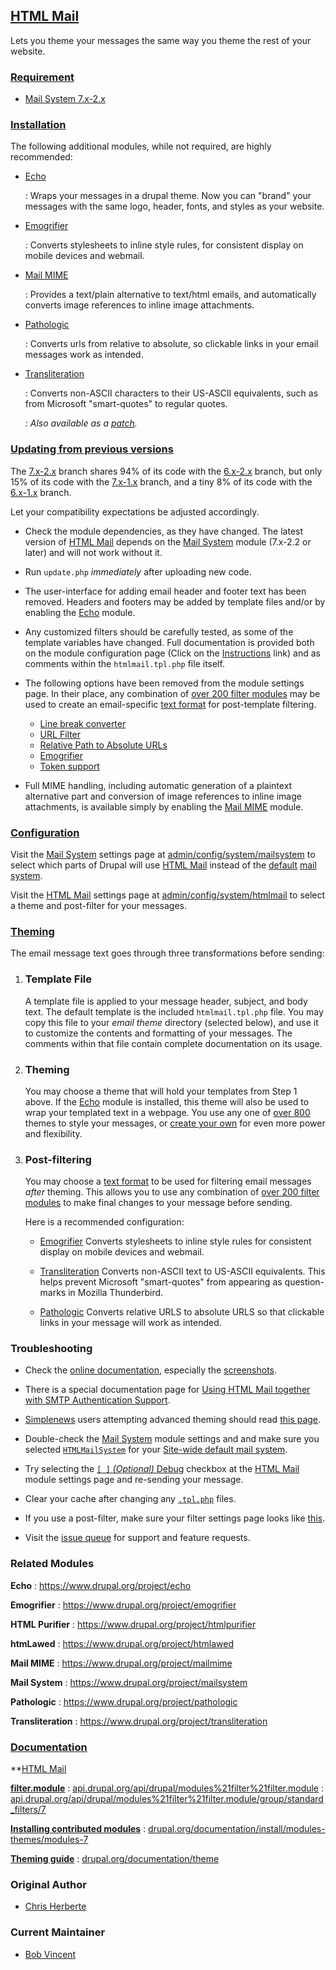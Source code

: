 ## [HTML Mail](https://www.drupal.org/project/htmlmail)
Lets you theme your messages the same way you theme the rest of your website.

### [Requirement](http://www.dict.org/bin/Dict?Form=Dict2&Database=*&Query=requirement)

*   [Mail System 7.x-2.x](https://www.drupal.org/project/mailsystem)

### [Installation](https://www.drupal.org/documentation/install/modules-themes/modules-7)

The following additional modules, while not required, are highly recommended:

*   [Echo](https://www.drupal.org/project/echo)

    :   Wraps your messages in a drupal theme.  Now you can "brand" your
         messages with the same logo, header, fonts, and styles as your website.

*   [Emogrifier](https://www.drupal.org/project/emogrifier)

    :   Converts stylesheets to inline style rules, for consistent display on
        mobile devices and webmail.

*   [Mail MIME](https://www.drupal.org/project/mailmime)

    :   Provides a text/plain alternative to text/html emails, and automatically
        converts image references to inline image attachments.

*   [Pathologic](https://www.drupal.org/project/pathologic)

    :   Converts urls from relative to absolute, so clickable links in your
        email messages work as intended.

*   [Transliteration](https://www.drupal.org/project/filter_transliteration)

    :   Converts non-ASCII characters to their US-ASCII equivalents, such
        as from Microsoft "smart-quotes" to regular quotes.

    :   *Also available as a [patch](https://www.drupal.org/node/1095278#comment-4219530).*

### [Updating from previous versions](https://www.drupal.org/node/250790)

The [7.x-2.x](https://www.drupal.org/node/1106064) branch shares 94% of its code
with the [6.x-2.x](https://www.drupal.org/node/1119548) branch, but only 15% of
its code with the [7.x-1.x](https://www.drupal.org/node/355250) branch, and a tiny
8% of its code with the [6.x-1.x](https://www.drupal.org/node/329828) branch.

Let your compatibility expectations be adjusted accordingly.

*   Check the module dependencies, as they have changed.  The latest version of
    [HTML Mail](https://www.drupal.org/project/htmlmail) depends on the
    [Mail System](https://www.drupal.org/project/mailsystem) module (7.x-2.2 or later)
    and will not work without it.

*   Run `update.php` *immediately* after uploading new code.

*   The user-interface for adding email header and footer text has been removed.
    Headers and footers may be added by template files and/or by enabling the
    [Echo](https://www.drupal.org/project/echo) module.

*   Any customized filters should be carefully tested, as some of the template
    variables have changed.  Full documentation is provided both on the module
    configuration page (Click on the <u>Instructions</u> link) and as comments
    within the `htmlmail.tpl.php` file itself.

*   The following options have been removed from the module settings page.  In
    their place, any combination of
    [over 200 filter modules](https://www.drupal.org/project/modules/?filters=type%3Aproject_project%20tid%3A63%20hash%3A1hbejm%20-bs_project_sandbox%3A1%20bs_project_has_releases%3A1)
    may be used to create an email-specific
    [text format](https://www.drupal.org/node/778976)
    for post-template filtering.

    *   [Line break converter](https://api.drupal.org/api/drupal/modules%21filter%21filter.module/function/_filter_autop/7.x)
    *   [URL Filter](https://api.drupal.org/api/drupal/modules%21filter%21filter.module/function/_filter_url/7.x)
    *   [Relative Path to Absolute URLs](https://www.drupal.org/project/rel_to_abs)
    *   [Emogrifier](http://www.pelagodesign.com/sidecar/emogrifier/)
    *   [Token support](https://www.drupal.org/project/token)

*   Full MIME handling, including automatic generation of a plaintext
    alternative part and conversion of image references to inline image
    attachments, is available simply by enabling the
    [Mail MIME](https://www.drupal.org/project/mailmime) module.

### [Configuration](https://www.drupal.org/files/images/htmlmail_settings_2.thumbnail.png)

Visit the [Mail System](https://www.drupal.org/project/mailsystem) settings page at
<u>admin/config/system/mailsystem</u>
to select which parts of Drupal will use
[HTML Mail](https://www.drupal.org/project/htmlmail)
instead of the
[default](https://api.drupal.org/api/drupal/modules%21system%21system.mail.inc/class/DefaultMailSystem/7.x)
[mail system](https://api.drupal.org/api/drupal/includes%21mail.inc/function/drupal_mail_system/7.x).

Visit the [HTML Mail](https://www.drupal.org/project/htmlmail) settings page at
<u>admin/config/system/htmlmail</u>
to select a theme and post-filter for your messages.

### [Theming](https://www.drupal.org/documentation/theme)

The email message text goes through three transformations before sending:

1.  <h3>Template File</h3>

    A template file is applied to your message header, subject, and body text.
    The default template is the included `htmlmail.tpl.php` file.  You may copy
    this file to your <cite>email theme</cite> directory (selected below), and
    use it to customize the contents and formatting of your messages. The
    comments within that file contain complete documentation on its usage.

2.  <h3>Theming</h3>

    You may choose a theme that will hold your templates from Step 1 above. If
    the [Echo](https://www.drupal.org/project/echo) module is installed, this theme
    will also be used to wrap your templated text in a webpage.  You use any one
    of [over 800](https://www.drupal.org/project/themes) themes to style your
    messages, or [create your own](https://www.drupal.org/documentation/theme) for
    even more power and flexibility.

3.  <h3>Post-filtering</h3>

    You may choose a
    [text format](https://www.drupal.org/node/778976)
    to be used for filtering email messages *after* theming.
    This allows you to use any combination of
    [over 200 filter modules](https://www.drupal.org/project/modules/?filters=type%3Aproject_project%20tid%3A63%20hash%3A1hbejm%20-bs_project_sandbox%3A1%20bs_project_has_releases%3A1)
    to make final changes to your message before sending.

    Here is a recommended configuration:

    *   [Emogrifier](https://www.drupal.org/project/emogrifier)
        Converts stylesheets to inline style rules for consistent display on
        mobile devices and webmail.

    *   [Transliteration](https://www.drupal.org/project/filter_transliteration)
        Converts non-ASCII text to US-ASCII equivalents.  This helps prevent
        Microsoft "smart-quotes" from appearing as question-marks in
        Mozilla Thunderbird.

    *   [Pathologic](https://www.drupal.org/project/pathologic)
        Converts relative URLS to absolute URLS so that clickable links in
        your message will work as intended.

### Troubleshooting
 
*   Check the [online documentation](https://www.drupal.org/node/1124376),
    especially the [screenshots](https://www.drupal.org/node/1124934).

*   There is a special documentation page for
    [Using HTML Mail together with SMTP Authentication Support](https://www.drupal.org/node/1200142).

*   [Simplenews](https://www.drupal.org/project/simplenews) users attempting advanced
    theming should read [this page](https://www.drupal.org/node/1260178).

*   Double-check the [Mail System](https://www.drupal.org/project/mailsystem)
    module settings and and make sure you selected
    <u><code>HTMLMailSystem</code></u> for your
    <u>Site-wide default mail system</u>.

*   Try selecting the <u><code>[ ]</code> *(Optional)* Debug</u> checkbox
    at the [HTML Mail](https://www.drupal.org/project/htmlmail) module
    settings page and re-sending your message.

*   Clear your cache after changing any <u><code>.tpl.php</code></u>
    files.

*   If you use a post-filter, make sure your filter settings page looks like
    [this](https://www.drupal.org/node/1130960).

*   Visit the [issue queue](https://www.drupal.org/project/issues/htmlmail)
    for support and feature requests.

### Related Modules

**Echo**
:   https://www.drupal.org/project/echo

**Emogrifier**
:   https://www.drupal.org/project/emogrifier

**HTML Purifier**
:   https://www.drupal.org/project/htmlpurifier

**htmLawed**
:   https://www.drupal.org/project/htmlawed

**Mail MIME**
:   https://www.drupal.org/project/mailmime

**Mail System**
:   https://www.drupal.org/project/mailsystem

**Pathologic**
:   https://www.drupal.org/project/pathologic

**Transliteration**
:   https://www.drupal.org/project/transliteration

### [Documentation](https://www.drupal.org/project/documentation)
 
**[HTML Mail](https://www.drupal.org/node/1124376)

**[filter.module](https://api.drupal.org/api/drupal/modules%21filter%21filter.module/6.x)**
:   [api.drupal.org/api/drupal/modules%21filter%21filter.module](https://api.drupal.org/api/drupal/modules%21filter%21filter.module/7.x)
:   [api.drupal.org/api/drupal/modules%21filter%21filter.module/group/standard_filters/7](https://api.drupal.org/api/drupal/modules%21filter%21filter.module/group/standard_filters/7.x)

**[Installing contributed modules](https://www.drupal.org/documentation/install/modules-themes/modules-7)**
:   [drupal.org/documentation/install/modules-themes/modules-7](https://www.drupal.org/documentation/install/modules-themes/modules-7)

**[Theming guide](https://www.drupal.org/documentation/theme)**
:   [drupal.org/documentation/theme](https://www.drupal.org/documentation/theme)

### Original Author

*   [Chris Herberte](https://www.drupal.org/user/1171)

### Current Maintainer

*   [Bob Vincent](https://www.drupal.org/user/36148)
